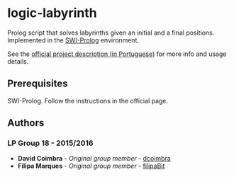 # logic-labyrinth

Prolog script that solves labyrinths given an initial and a final positions.
Implemented in the [SWI-Prolog](https://www.swi-prolog.org) environment.

See the [official project description (in Portuguese)](https://github.com/dcoimbra/University-Projects/blob/master/Logic_for_Programming/projectoLP2016.pdf) for more info and usage details.

## Prerequisites
SWI-Prolog. Follow the instructions in the official page.

## Authors
### LP Group 18 - 2015/2016
* **David Coimbra** - *Original group member* - [dcoimbra](https://github.com/dcoimbra)
* **Filipa Marques** - *Original group member* - [filipaBit](https://github.com/filipaBit)
